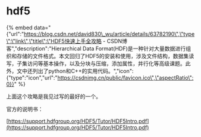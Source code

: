 # hdf5

{% embed data="{\"url\":\"https://blog.csdn.net/david830\_wu/article/details/63782190\",\"type\":\"link\",\"title\":\"HDF5快速上手全攻略 - CSDN博客\",\"description\":\"Hierarchical Data Format\(HDF\)是一种针对大量数据进行组织和存储的文件格式。本文回归了HDF5的安装和使用，涉及文件结构，数据集读写，子集访问等基本操作，以及分块与压缩，添加属性，并行化等高级课题。此外，文中还列出了python和C++的实用代码。\",\"icon\":{\"type\":\"icon\",\"url\":\"https://csdnimg.cn/public/favicon.ico\",\"aspectRatio\":0}}" %}

上面这个攻略是我见过写的最好的一个。

官方的说明书：

[https://support.hdfgroup.org/HDF5/Tutor/HDF5Intro.pdf](https://support.hdfgroup.org/HDF5/Tutor/HDF5Intro.pdf)

